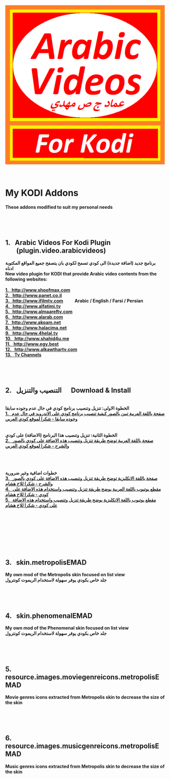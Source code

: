 ﻿<b>
<img src="./plugin.video.arabicvideos/icon.png" title="Arabic Videos">
<p>&nbsp;</p>
<h1>My KODI Addons</h1>
These addons modified to suit my personal needs
<p>&nbsp;</p>
<p>&nbsp;</p>
<h2>1. &nbsp; Arabic Videos For Kodi Plugin<br />
&nbsp;&nbsp;&nbsp;&nbsp;&nbsp;&nbsp;&nbsp;(plugin.video.arabicvideos)</h2>
برنامج جديد (اضافة جديدة) الى كودي تسمح لكودي بان يتصفح جميع المواقع المكتوبة ادناه
<br />
New video plugin for KODI that provide Arabic video contents from the following websites:
<br />
<br />
<a href="http://www.shoofmax.com">1. &nbsp; http://www.shoofmax.com</a><br />
<a href="http://www.panet.co.il">2. &nbsp; http://www.panet.co.il</a><br />
<a href="http://www.ifilmtv.com">3. &nbsp; http://www.ifilmtv.com</a> &nbsp; &nbsp; &nbsp; &nbsp; &nbsp; Arabic / English / Farsi / Persian<br />
<a href="http://www.alfatimi.tv">4. &nbsp; http://www.alfatimi.tv</a><br />
<a href="http://www.almaareftv.com">5. &nbsp; http://www.almaareftv.com</a><br />
<a href="http://www.alarab.com">6. &nbsp; http://www.alarab.com</a><br />
<a href="http://www.akoam.net">7. &nbsp; http://www.akoam.net</a><br />
<a href="http://www.halacima.net">8. &nbsp; http://www.halacima.net</a><br />
<a href="http://www.4helal.tv">9. &nbsp; http://www.4helal.tv</a><br />
<a href="http://www.shahid4u.me">10. &nbsp; http://www.shahid4u.me</a><br />
<a href="http://www.egy.best">11. &nbsp; http://www.egy.best</a><br />
<a href="http://www.alkawthartv.com">12. &nbsp; http://www.alkawthartv.com</a><br />
<a href="http://www.google.com">13. &nbsp; Tv Channels</a><br />
<p>&nbsp;</p>
<p>&nbsp;</p>
<h2>2. &nbsp; التنصيب والتنزيل &nbsp;&nbsp;&nbsp;&nbsp; Download & Install</h2>
<br />
الخطوة الاولى: تنزيل وتنصيب برنامج كودي في حال عدم وجوده سابقا
<br />
<a href="http://www.kodiarabic.net/2015/09/kodi_22.html">1. &nbsp; صفحة باللغة العربية تبين بالصور كيفية تنصيب برنامج كودي على الاندرويد في حال عدم وجوده سابقا - شكرا لموقع كودي العربي</a><br />
<br />
<br />
الخطوة الثانية: تنزيل وتنصيب هذا البرنامج (الاضافة) على كودي
<br />
<a href="http://www.kodiarabic.net/2018/10/arabic-video-kodi.html">2. &nbsp; صفحة باللغة العربية توضح طريقة تنزيل وتنصيب هذه الاضافة على كودي بالصور والشرح - شكرا لموقع كودي العربي</a><br />
<br />
<br />
<br />
<br />
خطوات اضافية وغير ضرورية
<br />
<a href="http://www.husham.com/new-2018-arabic-videos-kodi-addon">3. &nbsp; صفحة باللغة الانكليزية توضح طريقة تنزيل وتنصيب هذه الاضافة على كودي بالصور والشرح - شكرا للاخ هشام</a><br />
<a href="http://www.youtube.com/watch?v=0fDi_7l_1Yw">4. &nbsp; مقطع يوتيوب باللغة العربية يوضح طريقة تنزيل وتنصيب واستخدام هذه الاضافة على كودي - شكرا للاخ هشام</a><br />
<a href="http://www.youtube.com/watch?v=_w58WScaObk">5. &nbsp; مقطع يوتيوب باللغة الانكليزية يوضح طريقة تنزيل وتنصيب واستخدام هذه الاضافة على كودي - شكرا للاخ هشام</a><br />
<br />
<br />
<br />
<br />
<p>&nbsp;</p>
<p>&nbsp;</p>
<h2>3. &nbsp; skin.metropolisEMAD</h2>
My own mod of the Metropolis skin focused on list view
<br />
جلد خاص بكودي يوفر سهولة لاستخدام الريموت كونترول
<p>&nbsp;</p>
<p>&nbsp;</p>
<h2>4. &nbsp; skin.phenomenalEMAD</h2>
My own mod of the Phenomenal skin focused on list view
<br />
جلد خاص بكودي يوفر سهولة لاستخدام الريموت كونترول<br />
<p>&nbsp;</p>
<p>&nbsp;</p>
<h2>5. &nbsp; resource.images.moviegenreicons.metropolisEMAD</h2>
Movie genres icons extracted from Metropolis skin to decrease the size of the skin
<br />
<p>&nbsp;</p>
<p>&nbsp;</p>
<h2>6. &nbsp; resource.images.musicgenreicons.metropolisEMAD</h2>
Music genres icons extracted from Metropolis skin to decrease the size of the skin
<br />
<p>&nbsp;</p>
<p>&nbsp;</p>
</b>

